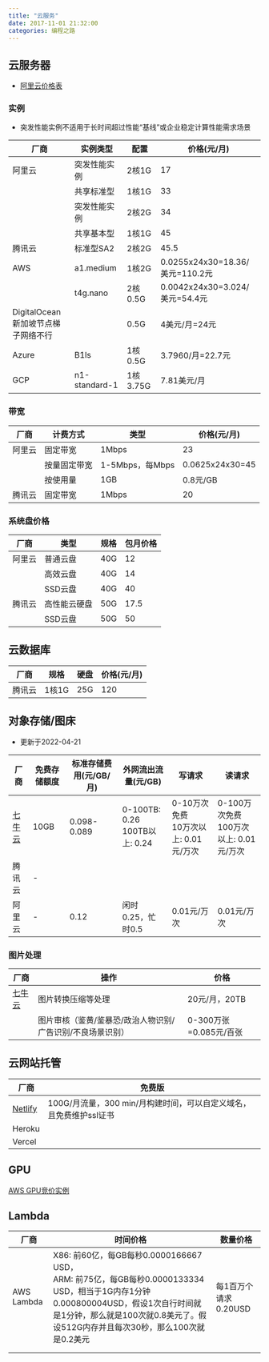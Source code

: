 ```yaml
---
title: "云服务"
date: 2017-11-01 21:32:00
categories: 编程之路
---
```


## 云服务器

- [阿里云价格表](https://www.aliyun.com/price/product?spm=5176.8789780.J_5834642020.4.2f9545b5g8ofbi#/ecs/detail/vm)

### 实例

- 突发性能实例不适用于长时间超过性能“基线”或企业稳定计算性能需求场景

| 厂商                                     | 实例类型      | 配置     | 价格(元/月)                     |
| ---------------------------------------- | ------------- | -------- | ------------------------------- |
| 阿里云                                   | 突发性能实例  | 2核1G    | 17                              |
|                                          | 共享标准型    | 1核1G    | 33                              |
|                                          | 突发性能实例  | 2核2G    | 34                              |
|                                          | 共享基本型    | 1核1G    | 45                              |
| 腾讯云                                   | 标准型SA2     | 2核2G    | 45.5                            |
| AWS                                      | a1.medium     | 1核2G    | 0.0255x24x30=18.36/美元=110.2元 |
|                                          | t4g.nano      | 2核0.5G  | 0.0042x24x30=3.024/美元=54.4元  |
| DigitalOcean<br />新加坡节点梯子网络不行 |               | 0.5G     | 4美元/月=24元                   |
| Azure                                    | B1ls          | 1核0.5G  | 3.7960/月=22.7元                |
| GCP                                      | n1-standard-1 | 1核3.75G | 7.81美元/月                     |

### 带宽

| 厂商   | 计费方式     | 类型            | 价格(元/月)     |
| ------ | ------------ | --------------- | --------------- |
| 阿里云 | 固定带宽     | 1Mbps           | 23              |
|        | 按量固定带宽 | 1-5Mbps，每Mbps | 0.0625x24x30=45 |
|        | 按使用量     | 1GB             | 0.8元/GB        |
| 腾讯云 | 固定带宽     | 1Mbps           | 20              |

### 系统盘价格

| 厂商   | 类型         | 规格 | 包月价格 |
| ------ | ------------ | ---- | -------- |
| 阿里云 | 普通云盘     | 40G  | 12       |
|        | 高效云盘     | 40G  | 14       |
|        | SSD云盘      | 40G  | 40       |
| 腾讯云 | 高性能云硬盘 | 50G  | 17.5     |
|        | SSD云盘      | 50G  | 50       |

## 云数据库

| 厂商   | 规格  | 硬盘 | 价格(元/月) |
| ------ | ----- | ---- | ----------- |
| 腾讯云 | 1核1G | 25G  | 120         |

## 对象存储/图床

- 更新于2022-04-21

| 厂商                                        | 免费存储额度 | 标准存储费用(元/GB/月) | 外网流出流量(元/GB)                | 写请求                                    | 读请求                                      |
| ------------------------------------------- | ------------ | ---------------------- | ---------------------------------- | ----------------------------------------- | ------------------------------------------- |
| [七牛云](https://www.qiniu.com/prices/kodo) | 10GB         | 0.098-0.089            | 0-100TB: 0.26<br />100TB以上: 0.24 | 0-10万次免费<br />10万次以上: 0.01元/万次 | 0-100万次免费<br />100万次以上: 0.01元/万次 |
| 腾讯云                                      | -            |                        |                                    |                                           |                                             |
| 阿里云                                      | -            | 0.12                   | 闲时0.25，忙时0.5                  | 0.01元/万次                               | 0.01元/万次                                 |

### 图片处理

| 厂商                                                         | 操作                                                       | 价格                   |
| ------------------------------------------------------------ | ---------------------------------------------------------- | ---------------------- |
| [七牛云](https://www.qiniu.com/prices/dora?source=dora&ref=developer.qiniu.com) | 图片转换压缩等处理                                         | 20元/月，20TB          |
|                                                              | 图片审核（鉴黄/鉴暴恐/政治人物识别/广告识别/不良场景识别） | 0-300万张=0.085元/百张 |

## 云网站托管

| 厂商                                  | 免费版                                       |
|-------------------------------------|-------------------------------------------|
| [Netlify](https://app.netlify.com/) | 100G/月流量，300 min/月构建时间，可以自定义域名，且免费维护ssl证书 |
| Heroku                              | |
| Vercel                              | |

## GPU

[AWS GPU竞价实例](https://mp.weixin.qq.com/s/47DW9OBNOS0_fUxDAicARQ)

## Lambda

| 厂商       | 时间价格                                                     | 数量价格             |
| ---------- | ------------------------------------------------------------ | -------------------- |
| AWS Lambda | X86: 前60亿，每GB每秒0.0000166667 USD，<br />ARM: 前75亿，每GB每秒0.0000133334 USD，相当于1G内存1分钟0.000800004USD，假设1次自行时间就是1分钟，那么就是100次就0.8美元了。假设512G内存并且每次30秒，那么100次就是0.2美元 | 每1百万个请求0.20USD |
|            |                                                              |                      |
|            |                                                              |                      |

